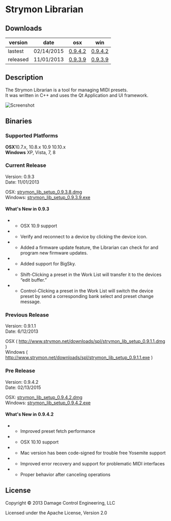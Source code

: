 # Strymon Librarian

## Downloads

| version | date | osx | win |
|---------|------|-----|-----|
| lastest | 02/14/2015 | [0.9.4.2]( https://s3-us-west-1.amazonaws.com/strymon/strymon_lib_setup_0.9.4.2.dmg ) | [0.9.4.2]( https://s3-us-west-1.amazonaws.com/strymon/strymon_lib_setup_0.9.4.2.exe ) |
| released | 11/01/2013 | [0.9.3.9]( https://s3-us-west-1.amazonaws.com/strymon/strymon_lib_setup_0.9.3.8.dmg ) | [0.9.3.9]( https://s3-us-west-1.amazonaws.com/strymon/strymon_lib_setup_0.9.3.9.exe ) |

## Description

The Strymon Librarian is a tool for managing MIDI presets. <br>
It was written in C++ and uses the Qt Application and UI framework. <br>

<img src="http://www.strymon.net/downloads/spl/ss1.png" alt="Screenshot"/>

## Binaries

### Supported Platforms
<b>OSX</b>10.7.x, 10.8.x 10.9 10.10.x<br>
<b>Windows</b> XP, Vista, 7, 8<br>

### Current Release
Version: 0.9.3  <br>
Date: 11/01/2013 <br>

OSX: [strymon_lib_setup_0.9.3.8.dmg]( https://s3-us-west-1.amazonaws.com/strymon/strymon_lib_setup_0.9.3.8.dmg ) <br>
Windows: [strymon_lib_setup_0.9.3.9.exe]( https://s3-us-west-1.amazonaws.com/strymon/strymon_lib_setup_0.9.3.9.exe ) <br>

#### What's New in 0.9.3
+ - OSX 10.9 support
+ - Verify and reconnect to a device by clicking the device icon.
+ - Added a firmware update feature, the Librarian can check for and program new firmware updates.
+ - Added support for BigSky.
+ - Shift-Clicking a preset in the Work List will transfer it to the devices “edit buffer.”
+ - Control-Clicking a preset in the Work List will switch the device preset by send a corresponding bank select and preset change message.

### Previous Release
Version: 0.9.1.1 <br>
Date: 6/12/2013 <br>

OSX ( http://www.strymon.net/downloads/spl/strymon_lib_setup_0.9.1.1.dmg ) <br>
Windows ( http://www.strymon.net/downloads/spl/strymon_lib_setup_0.9.1.1.exe ) <br>

### Pre Release
Version: 0.9.4.2 <br>
Date: 02/13/2015 <br>

OSX: [strymon_lib_setup_0.9.4.2.dmg]( https://s3-us-west-1.amazonaws.com/strymon/strymon_lib_setup_0.9.4.2.dmg ) <br>
Windows: [strymon_lib_setup_0.9.4.2.exe]( https://s3-us-west-1.amazonaws.com/strymon/strymon_lib_setup_0.9.4.2.exe ) <br>

#### What's New in 0.9.4.2
+ - Improved preset fetch performance
+ - OSX 10.10 support
+ - Mac version has been code-signed for trouble free Yosemite support
+ - Improved error recovery and support for problematic MIDI interfaces 
+ * Proper behavior after canceling operations 

## License

Copyright © 2013 Damage Control Engineering, LLC

Licensed under the Apache License, Version 2.0 
